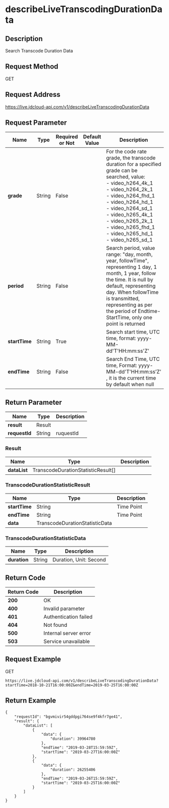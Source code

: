 # describeLiveTranscodingDurationData


## Description
Search Transcode Duration Data

## Request Method
GET

## Request Address
https://live.jdcloud-api.com/v1/describeLiveTranscodingDurationData


## Request Parameter
|Name|Type|Required or Not|Default Value|Description|
|---|---|---|---|---|
|**grade**|String|False| |For the code rate grade, the transcode duration for a specified grade can be searched, value:<br>- video_h264_4k_1<br>- video_h264_2k_1<br>- video_h264_fhd_1<br>- video_h264_hd_1<br>- video_h264_sd_1<br>- video_h265_4k_1<br>- video_h265_2k_1<br>- video_h265_fhd_1<br>- video_h265_hd_1<br>- video_h265_sd_1<br>|
|**period**|String|False| |Search period, value range: "day, month, year, followTime", representing 1 day, 1 month, 1 year, follow the time. It is null by default, representing day. When followTime is transmitted, representing as per the period of Endtime-StartTime, only one point is returned<br>|
|**startTime**|String|True| |Search start time, UTC time, format: yyyy-MM-dd'T'HH:mm:ss'Z'<br>|
|**endTime**|String|False| |Search End Time, UTC time, Format: yyyy-MM-dd'T'HH:mm:ss’Z’<br>, it is the current time by default when null<br>|


## Return Parameter
|Name|Type|Description|
|---|---|---|
|**result**|Result| |
|**requestId**|String|ruquestId|

### Result
|Name|Type|Description|
|---|---|---|
|**dataList**|TranscodeDurationStatisticResult[]| |
### TranscodeDurationStatisticResult
|Name|Type|Description|
|---|---|---|
|**startTime**|String|Time Point<br>|
|**endTime**|String|Time Point<br>|
|**data**|TranscodeDurationStatisticData| |
### TranscodeDurationStatisticData
|Name|Type|Description|
|---|---|---|
|**duration**|String|Duration, Unit: Second<br>|

## Return Code
|Return Code|Description|
|---|---|
|**200**|OK|
|**400**|Invalid parameter|
|**401**|Authentication failed|
|**404**|Not found|
|**500**|Internal server error|
|**503**|Service unavailable|

## Request Example
GET
```
https://live.jdcloud-api.com/v1/describeLiveTranscodingDurationData?startTime=2018-10-21T16:00:00Z&endTime=2019-03-25T16:00:00Z

```

## Return Example
```
{
    "requestId": "bgvmivir54gddpgi764se9f4kfr7ge41", 
    "result": {
        "dataList": [
            {
                "data": {
                    "duration": 39964780
                }, 
                "endTime": "2019-03-28T15:59:59Z", 
                "startTime": "2019-03-27T16:00:00Z"
            }, 
            {
                "data": {
                    "duration": 26255406
                }, 
                "endTime": "2019-03-26T15:59:59Z", 
                "startTime": "2019-03-25T16:00:00Z"
            }
        ]
    }
}
```
